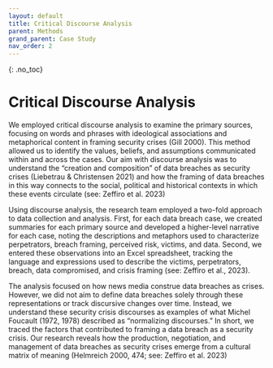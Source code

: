 ```yaml
---
layout: default
title: Critical Discourse Analysis
parent: Methods
grand_parent: Case Study
nav_order: 2
---
```


<!-- 
This page is an example lesson template.
Add, edit, or remove any content below for the workshop in question. -->

<!-- Putting a {: .no_toc} above a header removes it from the table of contents -->

{: .no_toc}  
# Critical Discourse Analysis
We employed critical discourse analysis to examine the primary sources, focusing on words and phrases with ideological associations and metaphorical content in framing security crises (Gill 2000). This method allowed us to identify the values, beliefs, and assumptions communicated within and across the cases. Our aim with discourse analysis was to understand the “creation and composition” of data breaches as security crises (Liebetrau & Christensen 2021) and how the framing of data breaches in this way connects to the social, political and historical contexts in which these events circulate (see: Zeffiro et al. 2023) 

Using discourse analysis, the research team employed a two-fold approach to data collection and analysis. First, for each data breach case, we created summaries for each primary source and developed a higher-level narrative for each case, noting the descriptions and metaphors used to characterize perpetrators, breach framing, perceived risk, victims, and data. Second, we entered these observations into an Excel spreadsheet, tracking the language and expressions used to describe the victims, perpetrators, breach, data compromised, and crisis framing (see: Zeffiro et al., 2023). 

The analysis focused on how news media construe data breaches as crises. However, we did not aim to define data breaches solely through these representations or track discursive changes over time. Instead, we understand these security crisis discourses as examples of what Michel Foucault (1972, 1978) described as “normalizing discourses.” In short, we traced the factors that contributed to framing a data breach as a security crisis. Our research reveals how the production, negotiation, and management of data breaches as security crises emerge from a cultural matrix of meaning (Helmreich 2000, 474; see: Zeffiro et al. 2023) 
